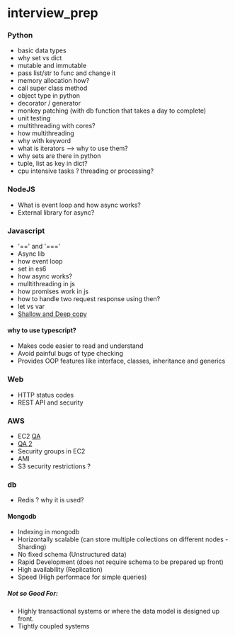 # interview_prep
### Python
- basic data types
- why set vs dict
- mutable and immutable
- pass list/str to func and change it
- memory allocation how?
- call super class method
- object type in python
- decorator / generator
- monkey patching (with db function that takes a day to complete)
- unit testing
- multithreading with cores?
- how multithreading
- why with keyword
- what is iterators --> why to use them?
- why sets are there in python
- tuple, list as key in dict?
- cpu intensive tasks ? threading or processing?

### NodeJS
- What is event loop and how async works?
- External library for async?

### Javascript
- '==' and '==='
- Async lib
- how event loop
- set in es6
- how async works?
- mulltithreading in js
- how promises work in js
- how to handle two request response using then?
- let vs var
- [Shallow and Deep copy](https://www.javascripttutorial.net/object/3-ways-to-copy-objects-in-javascript/)

#### why to use typescript?
- Makes code easier to read and understand
- Avoid painful bugs of type checking
- Provides OOP features like interface, classes, inheritance and generics

### Web
- HTTP status codes
- REST API and security

### AWS
- EC2 [QA](https://www.wisdomjobs.com/e-university/aws-ec2-interview-questions.html)
- [QA 2](https://career.guru99.com/top-15-aws-interview-questions/)
- Security groups in EC2
- AMI
- S3 security restrictions ?

### db
- Redis ? why it is used?
#### Mongodb
- Indexing in mongodb
- Horizontally scalable (can store multiple collections on different nodes - Sharding)
- No fixed schema (Unstructured data)
- Rapid Development (does not require schema to be prepared up front)
- High availability (Replication)
- Speed (High performace for simple queries)

##### Not so Good For:
- Highly transactional systems or where the data model is designed up front.
- Tightly coupled systems
